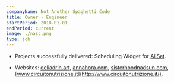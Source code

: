 ```yaml
---
companyName: Not Another Spaghetti Code
title: Owner - Engineer
startPeriod: 2018-01-01
endPeriod: current
image: ./nasc.png
type: job
---
```


- Projects successfully delivered: Scheduling Widget for [AllSet](https://www.allsethq.com/). 

- Websites:
[deliadrin.art](https://deliadrin.art), [annahora.com](https://annahora.netlify.app), [sisterhoodnadsun.com](https://sisterhoodandsun.com/pl/), [www.circuitonutrizione.it](http://www.circuitonutrizione.it/).
